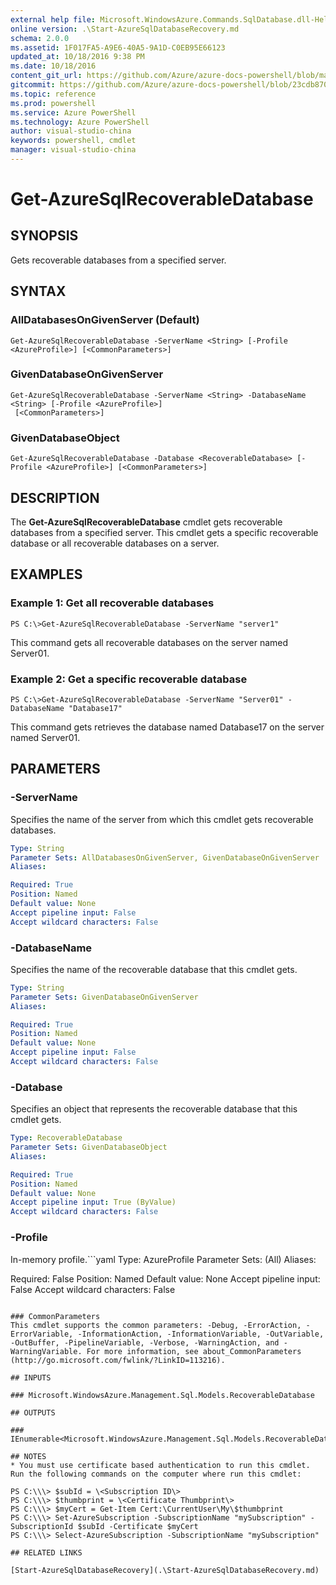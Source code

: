 ```yaml
---
external help file: Microsoft.WindowsAzure.Commands.SqlDatabase.dll-Help.xml
online version: .\Start-AzureSqlDatabaseRecovery.md
schema: 2.0.0
ms.assetid: 1F017FA5-A9E6-40A5-9A1D-C0EB95E66123
updated_at: 10/18/2016 9:38 PM
ms.date: 10/18/2016
content_git_url: https://github.com/Azure/azure-docs-powershell/blob/master/azureps-cmdlets-docs/ServiceManagement/Azure.SQLDatabase/v0.9.8/Get-AzureSqlRecoverableDatabase.md
gitcommit: https://github.com/Azure/azure-docs-powershell/blob/23cdb8705d4ab9807c0e21b238f3b134a7d49c7d/azureps-cmdlets-docs/ServiceManagement/Azure.SQLDatabase/v0.9.8/Get-AzureSqlRecoverableDatabase.md
ms.topic: reference
ms.prod: powershell
ms.service: Azure PowerShell
ms.technology: Azure PowerShell
author: visual-studio-china
keywords: powershell, cmdlet
manager: visual-studio-china
---
```


# Get-AzureSqlRecoverableDatabase

## SYNOPSIS
Gets recoverable databases from a specified server.

## SYNTAX

### AllDatabasesOnGivenServer (Default)
```
Get-AzureSqlRecoverableDatabase -ServerName <String> [-Profile <AzureProfile>] [<CommonParameters>]
```

### GivenDatabaseOnGivenServer
```
Get-AzureSqlRecoverableDatabase -ServerName <String> -DatabaseName <String> [-Profile <AzureProfile>]
 [<CommonParameters>]
```

### GivenDatabaseObject
```
Get-AzureSqlRecoverableDatabase -Database <RecoverableDatabase> [-Profile <AzureProfile>] [<CommonParameters>]
```

## DESCRIPTION
The **Get-AzureSqlRecoverableDatabase** cmdlet gets recoverable databases from a specified server.
This cmdlet gets a specific recoverable database or all recoverable databases on a server.

## EXAMPLES

### Example 1: Get all recoverable databases
```
PS C:\>Get-AzureSqlRecoverableDatabase -ServerName "server1"
```

This command gets all recoverable databases on the server named Server01.

### Example 2: Get a specific recoverable database
```
PS C:\>Get-AzureSqlRecoverableDatabase -ServerName "Server01" -DatabaseName "Database17"
```

This command gets retrieves the database named Database17 on the server named Server01.

## PARAMETERS

### -ServerName
Specifies the name of the server from which this cmdlet gets recoverable databases.

```yaml
Type: String
Parameter Sets: AllDatabasesOnGivenServer, GivenDatabaseOnGivenServer
Aliases: 

Required: True
Position: Named
Default value: None
Accept pipeline input: False
Accept wildcard characters: False
```

### -DatabaseName
Specifies the name of the recoverable database that this cmdlet gets.

```yaml
Type: String
Parameter Sets: GivenDatabaseOnGivenServer
Aliases: 

Required: True
Position: Named
Default value: None
Accept pipeline input: False
Accept wildcard characters: False
```

### -Database
Specifies an object that represents the recoverable database that this cmdlet gets.

```yaml
Type: RecoverableDatabase
Parameter Sets: GivenDatabaseObject
Aliases: 

Required: True
Position: Named
Default value: None
Accept pipeline input: True (ByValue)
Accept wildcard characters: False
```

### -Profile
In-memory profile.```yaml
Type: AzureProfile
Parameter Sets: (All)
Aliases: 

Required: False
Position: Named
Default value: None
Accept pipeline input: False
Accept wildcard characters: False
```

### CommonParameters
This cmdlet supports the common parameters: -Debug, -ErrorAction, -ErrorVariable, -InformationAction, -InformationVariable, -OutVariable, -OutBuffer, -PipelineVariable, -Verbose, -WarningAction, and -WarningVariable. For more information, see about_CommonParameters (http://go.microsoft.com/fwlink/?LinkID=113216).

## INPUTS

### Microsoft.WindowsAzure.Management.Sql.Models.RecoverableDatabase

## OUTPUTS

### IEnumerable<Microsoft.WindowsAzure.Management.Sql.Models.RecoverableDatabase>

## NOTES
* You must use certificate based authentication to run this cmdlet. Run the following commands on the computer where run this cmdlet: 

PS C:\\\> $subId = \<Subscription ID\>
PS C:\\\> $thumbprint = \<Certificate Thumbprint\>
PS C:\\\> $myCert = Get-Item Cert:\CurrentUser\My\$thumbprint
PS C:\\\> Set-AzureSubscription -SubscriptionName "mySubscription" -SubscriptionId $subId -Certificate $myCert
PS C:\\\> Select-AzureSubscription -SubscriptionName "mySubscription"

## RELATED LINKS

[Start-AzureSqlDatabaseRecovery](.\Start-AzureSqlDatabaseRecovery.md)


